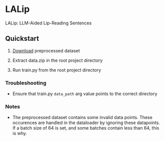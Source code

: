 # LALip
LALip: LLM-Aided Lip-Reading Sentences

## Quickstart

1. [Download](https://drive.google.com/file/d/1c87YxRnKmU6_xoy4kMpY87xhjQJ12rmX/view?usp=sharing) preprocessed dataset

2. Extract data.zip in the root project directory

3. Run train.py from the root project directory

### Troubleshooting

- Ensure that train.py `data_path` arg value points to the correct directory

### Notes

- The preprocessed dataset contains some invalid data points. These occurences are handled in the dataloader by ignoring these datapoints. If a batch size of 64 is set, and some batches contain less than 64, this is why.